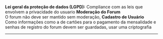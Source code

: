 **Lei geral da proteção de dados (LGPD):**
Compliance com as leis que envolvem a privacidade do usuario
**Moderação do Forum**  
O forum não deve ser mantido sem moderação, 
**Cadastro de Usuário**  
Como informações como a de cartões para o pagamento da mensalidade e senhas de registro do forum devem ser guardadas, usar uma criptografia
****
